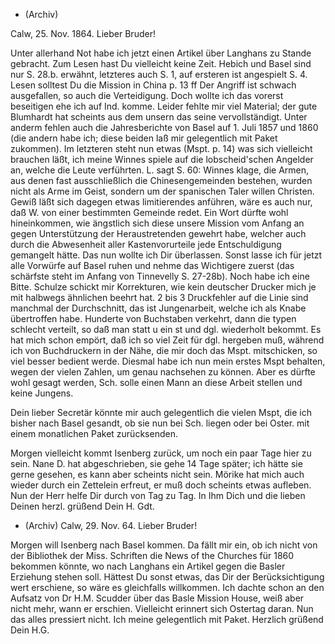 + (Archiv)

 Calw, 25. Nov. 1864.
Lieber Bruder!

Unter allerhand Not habe ich jetzt einen Artikel über Langhans zu Stande gebracht. Zum Lesen hast Du vielleicht keine Zeit. Hebich und Basel sind nur S. 28.b. erwähnt, letzteres auch S. 1, auf ersteren ist angespielt S. 4. Lesen solltest Du die Mission in China p. 13 ff Der Angriff ist schwach ausgefallen, so auch die Verteidigung. Doch wollte ich das vorerst beseitigen ehe ich auf Ind. komme. Leider fehlte mir viel Material; der gute Blumhardt hat scheints aus dem unsern das seine vervollständigt. Unter anderm fehlen auch die Jahresberichte von Basel auf 1. Juli 1857 und 1860 (die andern habe ich; diese beiden laß mir gelegentlich mit Paket zukommen). Im letzteren steht nun etwas (Mspt. p. 14) was sich vielleicht brauchen läßt, ich meine Winnes spiele auf die lobscheid'schen Angelder an, welche die Leute verführten. L. sagt S. 60: Winnes klage, die Armen, aus denen fast ausschließlich die Chinesengemeinden bestehen, wurden nicht als Arme im Geist, sondern um der spanischen Taler willen Christen. Gewiß läßt sich dagegen etwas limitierendes anführen, wäre es auch nur, daß W. von einer bestimmten Gemeinde redet. Ein Wort dürfte wohl hineinkommen, wie ängstlich sich diese unsere Mission vom Anfang an gegen Unterstützung der Heraustretenden gewehrt habe, welcher auch durch die Abwesenheit aller Kastenvorurteile jede Entschuldigung gemangelt hätte. Das nun wollte ich Dir überlassen. Sonst lasse ich für jetzt alle Vorwürfe auf Basel ruhen und nehme das Wichtigere zuerst (das schärfste steht im Anfang von Tinnevelly S. 27-28b). 
Noch habe ich eine Bitte. Schulze schickt mir Korrekturen, wie kein deutscher Drucker mich je mit halbwegs ähnlichen beehrt hat. 2 bis 3 Druckfehler auf die Linie sind manchmal der Durchschnitt, das ist Jungenarbeit, welche ich als Knabe übertroffen habe. Hunderte von Buchstaben verkehrt, dann die typen schlecht verteilt, so daß man statt u ein st und dgl. wiederholt bekommt. Es hat mich schon empört, daß ich so viel Zeit für dgl. hergeben muß, während ich von Buchdruckern in der Nähe, die mir doch das Mspt. mitschicken, so viel besser bedient werde. Diesmal habe ich nun mein erstes Mspt behalten, wegen der vielen Zahlen, um genau nachsehen zu können. Aber es dürfte wohl gesagt werden, Sch. solle einen Mann an diese Arbeit stellen und keine Jungens.

Dein lieber Secretär könnte mir auch gelegentlich die vielen Mspt, die ich bisher nach Basel gesandt, ob sie nun bei Sch. liegen oder bei Oster. mit einem monatlichen Paket zurücksenden.

Morgen vielleicht kommt Isenberg zurück, um noch ein paar Tage hier zu sein. Nane D. hat abgeschrieben, sie gehe 14 Tage später; ich hätte sie gerne gesehen, es kann aber scheints nicht sein. Mörike hat mich auch wieder durch ein Zettelein erfreut, er muß doch scheints etwas aufleben. 
Nun der Herr helfe Dir durch von Tag zu Tag. In Ihm Dich und die lieben Deinen herzl. grüßend
 Dein H. Gdt.



+ (Archiv)
 Calw, 29. Nov. 64.
Lieber Bruder!

Morgen will Isenberg nach Basel kommen. Da fällt mir ein, ob ich nicht von der Bibliothek der Miss. Schriften die News of the Churches für 1860 bekommen könnte, wo nach Langhans ein Artikel gegen die Basler Erziehung stehen soll. Hättest Du sonst etwas, das Dir der Berücksichtigung wert erschiene, so wäre es gleichfalls willkommen. Ich dachte schon an den Aufsatz von Dr H.M. Scudder über das Basle Mission House, weiß aber nicht mehr, wann er erschien. Vielleicht erinnert sich Ostertag daran. Nun das alles pressiert nicht. Ich meine gelegentlich mit Paket.
 Herzlich grüßend Dein H.G.
